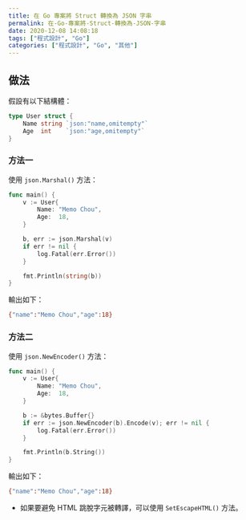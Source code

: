 ```yaml
---
title: 在 Go 專案將 Struct 轉換為 JSON 字串
permalink: 在-Go-專案將-Struct-轉換為-JSON-字串
date: 2020-12-08 14:08:18
tags: ["程式設計", "Go"]
categories: ["程式設計", "Go", "其他"]
---
```


## 做法

假設有以下結構體：

```GO
type User struct {
	Name string `json:"name,omitempty"`
	Age  int    `json:"age,omitempty"`
}
```

### 方法一

使用 `json.Marshal()` 方法：

```GO
func main() {
	v := User{
		Name: "Memo Chou",
		Age:  18,
	}

	b, err := json.Marshal(v)
	if err != nil {
		log.Fatal(err.Error())
	}

	fmt.Println(string(b))
}
```

輸出如下：

```BASH
{"name":"Memo Chou","age":18}
```

### 方法二

使用 `json.NewEncoder()` 方法：

```GO
func main() {
	v := User{
		Name: "Memo Chou",
		Age:  18,
	}

	b := &bytes.Buffer{}
	if err := json.NewEncoder(b).Encode(v); err != nil {
		log.Fatal(err.Error())
	}

	fmt.Println(b.String())
}
```

輸出如下：

```BASH
{"name":"Memo Chou","age":18}
```

- 如果要避免 HTML 跳脫字元被轉譯，可以使用 `SetEscapeHTML()` 方法。
